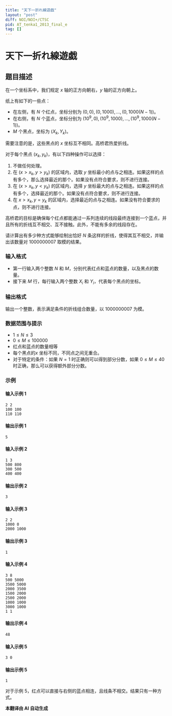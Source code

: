 ```yaml
---
title: "天下一折れ線遊戯"
layout: "post"
diff: NOI/NOI+/CTSC
pid: AT_tenka1_2013_final_e
tag: []
---
```


# 天下一折れ線遊戯

## 题目描述

在一个坐标系中，我们规定 $x$ 轴的正方向朝右，$y$ 轴的正方向朝上。

纸上有如下的一些点：

- 在左侧，有 $N$ 个红点，坐标分别为 $(0, 0), (0, 1000), \ldots, (0, 1000(N-1))$。
- 在右侧，有 $N$ 个蓝点，坐标分别为 $(10^9, 0), (10^9, 1000), \ldots, (10^9, 1000(N-1))$。
- $M$ 个黑点，坐标为 $(X_k, Y_k)$。

需要注意的是，这些黑点的 $x$ 坐标互不相同。高桥君热爱折线。

对于每个黑点 $(x_k, y_k)$，有以下四种操作可以选择：

1. 不做任何处理。
2. 在 ($x > x_k, y > y_k$) 的区域内，选取 $y$ 坐标最小的点与之相连。如果这样的点有多个，那么选择最近的那个。如果没有点符合要求，则不进行连接。
3. 在 ($x > x_k, y < y_k$) 的区域内，选择 $y$ 坐标最大的点与之相连。如果这样的点有多个，选择最近的那个。如果没有点符合要求，则不进行连接。
4. 在 $x > x_k, y = y_k$ 的区域内，选择最近的点与之相连。如果没有符合要求的点，则不进行连接。

高桥君的目标是确保每个红点都能通过一系列连续的线段最终连接到一个蓝点，并且所有的折线互不相交、互不接触。此外，不能有多余的线段存在。

请计算出有多少种方式能够绘制出恰好 $N$ 条这样的折线，使得其互不相交，并输出该数量对 $1000000007$ 取模的结果。

### 输入格式

- 第一行输入两个整数 $N$ 和 $M$，分别代表红点和蓝点的数量，以及黑点的数量。
- 接下来 $M$ 行，每行输入两个整数 $X_i$ 和 $Y_i$，代表每个黑点的坐标。

### 输出格式

输出一个整数，表示满足条件的折线组合数量，以 $1000000007$ 为模。

### 数据范围与提示

- $1 \leq N \leq 3$
- $0 \leq M \leq 100000$
- 红点和蓝点的数量相等
- 每个黑点的$x$ 坐标不同，不同点之间无重合。
- 对于特定的条件：如果 $N=1$ 时正确则可以得到部分分数，如果 $0 \leq M \leq 40$ 时正确，那么可以获得额外部分分数。

### 示例

#### 输入示例 1
```
2 2
100 100
110 110
```

#### 输出示例 1
```
5
```

#### 输入示例 2
```
1 3
500 800
300 500
400 400
```

#### 输出示例 2
```
3
```

#### 输入示例 3
```
2 2
1000 0
2000 1000
```

#### 输出示例 3
```
1
```

#### 输入示例 4
```
3 8
500 5000
3500 5000
2000 3500
1500 2000
2500 2000
1000 1000
3000 1000
1 1
```

#### 输出示例 4
```
48
```

#### 输入示例 5
```
3 0
```

#### 输出示例 5
```
1
```
对于示例 5，红点可以直接与右侧的蓝点相连，且线条不相交。结果只有一种方式。

 **本翻译由 AI 自动生成**

